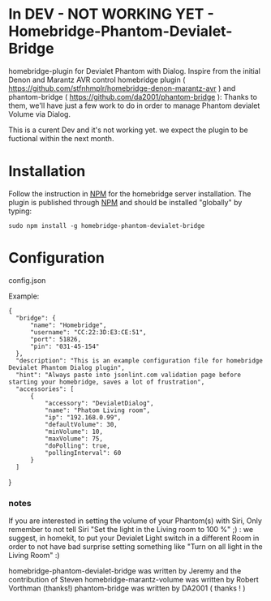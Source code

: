 # In DEV - NOT WORKING YET - Homebridge-Phantom-Devialet-Bridge

homebridge-plugin for Devialet Phantom with Dialog.
Inspire from the initial Denon and Marantz AVR control homebridge plugin ( https://github.com/stfnhmplr/homebridge-denon-marantz-avr ) and phantom-bridge ( https://github.com/da2001/phantom-bridge ): Thanks to them, we'll have just a few work to do in order to manage Phantom devialet Volume via Dialog.

This is a curent Dev and it's not working yet. we expect the plugin to be fuctional within the next month.

# Installation
Follow the instruction in [NPM](https://www.npmjs.com/package/homebridge) for the homebridge server installation. The plugin is published through [NPM](https://www.npmjs.com/package/homebridge-phantom-devialet-bridge) and should be installed "globally" by typing:

    sudo npm install -g homebridge-phantom-devialet-bridge

# Configuration

config.json

Example:

    {
      "bridge": {
          "name": "Homebridge",
          "username": "CC:22:3D:E3:CE:51",
          "port": 51826,
          "pin": "031-45-154"
      },
      "description": "This is an example configuration file for homebridge Devialet Phantom Dialog plugin",
      "hint": "Always paste into jsonlint.com validation page before starting your homebridge, saves a lot of frustration",
      "accessories": [
          {
              "accessory": "DevialetDialog",
              "name": "Phatom Living room",
              "ip": "192.168.0.99",
              "defaultVolume": 30,
              "minVolume": 10,
              "maxVolume": 75,
              "doPolling": true,
              "pollingInterval": 60
          }
      ]
  }

### notes
If you are interested in setting the volume of your Phantom(s) with Siri, Only remember to not tell Siri "Set the light in the Living room to 100 %" ;) : we suggest, in homekit, to put your Devialet Light switch in a different Room in order to not have bad surprise setting something like "Turn on all light in the Living Room" :)

homebridge-phantom-devialet-bridge was written by Jeremy and the contribution of Steven
homebridge-marantz-volume was written by Robert Vorthman (thanks!)
phantom-bridge was written by DA2001 ( thanks ! )

